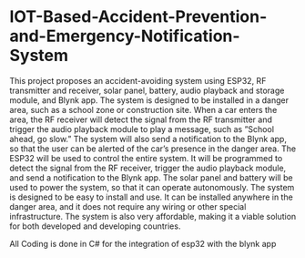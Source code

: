 # IOT-Based-Accident-Prevention-and-Emergency-Notification-System

This project proposes an accident-avoiding system using ESP32, RF transmitter and receiver, solar panel, battery, audio playback and storage module, and Blynk app. The system is designed to be installed in a danger area, such as a school zone or construction site. When a car enters the area, the RF receiver will detect the signal from the RF transmitter and trigger the audio playback module to play a message, such as ”School ahead, go slow.” The system will also send a notification to the Blynk app, so that the user can be alerted of the car’s presence in the danger area. The ESP32 will be used to control the entire system. It will be programmed to detect the signal from the RF receiver, trigger the audio playback module, and send a notification to the Blynk app. The solar panel and battery will be used to power the system, so that it can operate autonomously. The system is designed to be easy to install and use. It can be installed anywhere in the danger area, and it does not require any wiring or other special infrastructure. The system is also very affordable, making it a viable solution for both developed and developing countries.


All Coding is done in C# for the integration of esp32 with the blynk app


